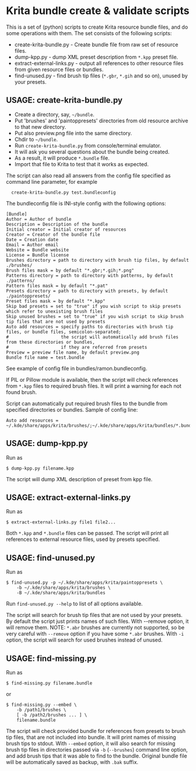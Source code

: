 Krita bundle create & validate scripts
======================================

This is a set of (python) scripts to create Krita resource bundle files, and do some operations
with them. The set consists of the following scripts:

* create-krita-bundle.py - Create bundle file from raw set of resource files.
* dump-kpp.py - dump XML preset description from `*.kpp` preset file.
* extract-external-links.py - output all references to other resource files from given resource files or bundles.
* find-unused.py - find brush tip files (`*.gbr`, `*.gih` and so on), unused by your presets.

USAGE: create-krita-bundle.py
-----------------------------

* Create a directory, say, `~/bundle`.
* Put 'brushes' and 'paintoppresets' directories from old resource archive to that new directory.
* Put also preview.png file into the same directory.
* Chdir to `~/bundle`.
* Run `create-krita-bundle.py` from console/terminal emulator.
* It will ask you several questions about the bundle being created.
* As a result, it will produce `*.bundle` file.
* Import that file to Krita to test that it works as expected.

The script can also read all answers from the config file specified as command line parameter,
for example

```
  create-krita-bundle.py test.bundleconfig
```

The bundleconfig file is INI-style config with the following options:

```
[Bundle]
Author = Author of bundle
Description = Description of the bundle
Initial creator = Initial creator of resources
Creator = Creator of the bundle file
Date = Creation date
Email = Author email
Website = Bundle website
License = Bundle license
Brushes directory = path to directory with brush tip files, by default ./brushes/
Brush files mask = by default "*.gbr;*.gih;*.png"
Patterns directory = path to directory with patterns, by default ./patterns/
Pattern files mask = by default "*.pat"
Presets directory = path to directory with presets, by default ./paintoppresets/
Preset files mask = by default "*.kpp"
Skip bad presets = set to "true" if you wish script to skip presets which refer to unexisting brush files
Skip unused brushes = set to "true" if you wish script to skip brush tip files that are not used by presets
Auto add resources = specify paths to directories with brush tip files, or bundle files, semicolon-separated;
#                    the script will automatically add brush files from these directories or bundles,
#                    if they are referred from presets
Preview = preview file name, by default preview.png
Bundle file name = test.bundle
```

See example of config file in bundles/ramon.bundleconfig.

If PIL or Pillow module is available, then the script will check references from `*.kpp` files to
required brush files. It will print a warning for each not found brush.

Script can automatically put required brush files to the bundle from specified directories or bundles.
Sample of config line:

```
Auto add resources = ~/.kde/share/apps/krita/brushes/;~/.kde/share/apps/krita/bundles/*.bundle
```

USAGE: dump-kpp.py
------------------

Run as 

```
$ dump-kpp.py filename.kpp
```

The script will dump XML description of preset from kpp file.

USAGE: extract-external-links.py
--------------------------------

Run as

```
$ extract-external-links.py file1 file2...
```

Both `*.kpp` and `*.bundle` files can be passed. The script will print all references to external resource files, used by presets specified.

USAGE: find-unused.py
---------------------

Run as

```
$ find-unused.py -p ~/.kde/share/apps/krita/paintoppresets \
    -b ~/.kde/share/apps/krita/brushes \
    -B ~/.kde/share/apps/krita/bundles
```

Run `find-unused.py --help` to list of all options available.

The script will search for brush tip files that are not used by your
presets. By default the script just prints names of such files.
With --remove option, it will remove them. NOTE: `*.abr` brushes are
currently not supported, so be very careful with `--remove` option if
you have some `*.abr` brushes.
With `-i` option, the script will search for used brushes instead of unused.

USAGE: find-missing.py
----------------------

Run as

```
$ find-missing.py filename.bundle
```

or

```
$ find-missing.py --embed \
    -b /path1/brushes \
    [ -b /path2/brushes ... ] \
    filename.bundle
```

The script will check provided bundle for references from presets to brush tip
files, that are not included into bundle. It will print names of missing brush
tips to stdout. With `--embed` option, it will also search for missing brush
tip files in directories passed via `-b` (`--brushes`) command line option, and
add brush tips that it was able to find to the bundle. Original bundle file
will be automatically saved as backup, with `.bak` suffix.

